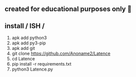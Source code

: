 created for educational purposes only 🛜
--------------
install / ISH /
--------------
1) apk add python3
2) apk add py3-pip
3) apk add git
4) git clone https://github.com/Anoname2/Latence
5) cd Latence
6) pip install -r requirements.txt
8) python3 Latence.py
               